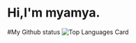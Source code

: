 # Hi,I'm myamya.
#My Github status
![Top Languages Card](https://github-readme-stats.vercel.app/api/top-langs/?username=myamya-ctkp)

